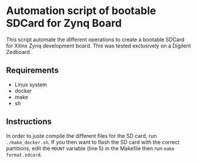 # Automation script of bootable SDCard for Zynq Board

This script automate the different operations to create a bootable SDCard for Xilinx Zynq development board. This was tested exclusively on a Digilent Zedboard.

## Requirements

* Linux system
* docker
* make
* sh

## Instructions

In order to juste compile the different files for the SD card, run ```./make_docker.sh```. If you then want to flash the SD card with the correct partitions, edit the ```MOUNT``` variable (line 5) in the Makefile then run ```make format.sdcard```.